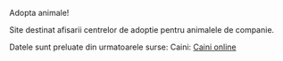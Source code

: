 Adopta animale!

Site destinat afisarii centrelor de adoptie pentru animalele de companie.

Datele sunt preluate din urmatoarele surse:
Caini: [Caini online](https://www.cainionline.ro/adaposturi-caini) 
